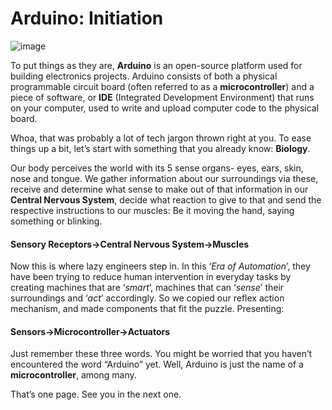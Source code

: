 # Arduino: Initiation

![image](https://hi-static.z-dn.net/files/d1a/4931049ead869a8ee5f4120f6780445f.png) 

To put things as they are, **Arduino** is an open-source platform used for building electronics
projects. Arduino consists of both a physical programmable circuit board (often referred to as a
**microcontroller**) and a piece of software, or **IDE** (Integrated Development Environment) that runs
on your computer, used to write and upload computer code to the physical board.


Whoa, that was probably a lot of tech jargon thrown right at you. To ease things up a bit,
let’s start with something that you already know: **Biology**.


Our body perceives the world with its 5 sense organs- eyes, ears, skin, nose and tongue. We
gather information about our surroundings via these, receive and determine what sense to make
out of that information in our **Central Nervous System**, decide what reaction to give to that and
send the respective instructions to our muscles: Be it moving the hand, saying something or
blinking.


#### Sensory Receptors→Central Nervous System→Muscles


Now this is where lazy engineers step in. In this ‘*Era of Automation*’, they have been
trying to reduce human intervention in everyday tasks by creating machines that are ‘*smart*’,
machines that can ‘*sense*’ their surroundings and ‘*act*’ accordingly. So we copied our reflex
action mechanism, and made components that fit the puzzle. Presenting:


#### Sensors→Microcontroller→Actuators


Just remember these three words. You might be worried that you haven’t encountered the word
“Arduino” yet. Well, Arduino is just the name of a **microcontroller**, among many.


That’s one page. See you in the next one.

